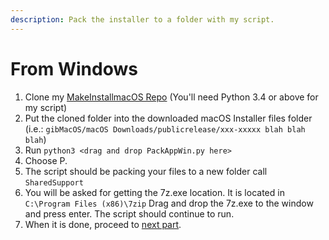 ```yaml
---
description: Pack the installer to a folder with my script.
---
```


# From Windows

1. Clone my [MakeInstallmacOS Repo](https://github.com/doesprintfwork/MakeInstallmacOS) \(You'll need Python 3.4 or above for my script\)
2. Put the cloned folder into the downloaded macOS Installer files folder \(i.e.: `gibMacOS/macOS Downloads/publicrelease/xxx-xxxxx blah blah blah`\)
3. Run `python3 <drag and drop PackAppWin.py here>`
4. Choose P.
5. The script should be packing your files to a new folder call `SharedSupport`
6. You will be asked for getting the 7z.exe location. It is located in `C:\Program Files (x86)\7zip` Drag and drop the 7z.exe to the window and press enter. The script should continue to run.
7. When it is done, proceed to [next part](../offline-part-3/windows.md).

